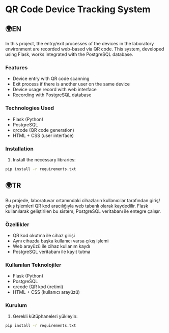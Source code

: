 # QR Code Device Tracking System

## 🌍EN
In this project, the entry/exit processes of the devices in the laboratory environment are recorded web-based via QR code. This system, developed using Flask, works integrated with the PostgreSQL database.

### Features
- Device entry with QR code scanning
- Exit process if there is another user on the same device
- Device usage record with web interface
- Recording with PostgreSQL database

### Technologies Used
- Flask (Python)
- PostgreSQL
- qrcode (QR code generation)
- HTML + CSS (user interface)

### Installation
1. Install the necessary libraries:
```bash
pip install -r requirements.txt
```

## 🌍TR
Bu projede, laboratuvar ortamındaki cihazların kullanıcılar tarafından giriş/çıkış işlemleri QR kod aracılığıyla web tabanlı olarak kaydedilir. Flask kullanılarak geliştirilen bu sistem, PostgreSQL veritabanı ile entegre çalışır.

### Özellikler
- QR kod okutma ile cihaz girişi
- Aynı cihazda başka kullanıcı varsa çıkış işlemi
- Web arayüzü ile cihaz kullanım kaydı
- PostgreSQL veritabanı ile kayıt tutma

### Kullanılan Teknolojiler
- Flask (Python)
- PostgreSQL
- qrcode (QR kod üretimi)
- HTML + CSS (kullanıcı arayüzü)

### Kurulum
1. Gerekli kütüphaneleri yükleyin:
```bash
pip install -r requirements.txt
```
